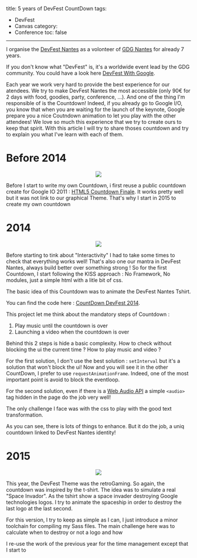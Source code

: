 title: 5 years of DevFest CountDown
tags:
  - DevFest
  - Canvas
category:
  - Conference
toc: false
---

I organise the [DevFest Nantes](https://devfest.gdgnantes.com) as a volonteer of [GDG Nantes](https://gdgnantes.com) for already 7 years.

If you don't know what "DevFest" is, it's a worldwide event lead by the GDG community. You could have a look here [DevFest With Google](https://devfest.withgoogle.com).

Each year we work very hard to provide the best experience for our atendees. We try to make DevFest Nantes the most accessible (only 90€ for 2 days with food, goodies, party, conference, ...). And one of the thing I'm responsible of is the Countdown! Indeed, if you already go to Google I/O, you know that when you are waiting for the launch of the keynote, Google prepare you a nice Coutndown animation to let you play with the other attendees! We love so much this experience that we try to create ours to keep that spirit. With this article I will try to share thoses countdown and try to explain you what I've learn with each of them.


# Before 2014


<div style="text-align:center; width:100%;">
    <img src="/assets/2018-11-countdown/original_io_countdown.jpg">
</div>

Before I start to write my own Countdown, i first reuse a public countdown create for Google IO 2011 : [HTML5 Countdown Finale](https://experiments.withgoogle.com/google-io-conference-html5-countdown-finale). It works pretty well but it was not link to our graphical Theme. That's why I start in 2015 to create my own countdown

# 2014

<div style="text-align:center; width:100%;">
    <img src="/assets/2018-11-countdown/countdown2014.png">
</div>

Before starting to tink about "Interactivity" I had to take some times to check that everything works well! That's also one our mantra in DevFest Nantes, always build better over something strong ! So for the first Countdown, I start following the KISS approach : No Framework, No modules, just a simple html with a litle bit of css.

The basic idea of this Countdown was to animate the DevFest Nantes Tshirt.

You can find the code here : [CountDown DevFest 2014](https://github.com/GDG-Nantes/DevFestCountDown-2014).

This project let me think about the mandatory steps of Countdown :
1. Play music until the countdown is over
2. Launching a video when the countdown is over

Behind this 2 steps is hide a basic complexity. How to check without blocking the ui the current time ? How to play music and video ?

For the first solution, I don't use the best solution : `setInterval` but it's a solution that won't block the ui! Now and you will see it in the other CountDown, I prefer to use `requestAnimationFrame`. Indeed, one of the most important point is avoid to block the eventloop.

For the second solution, even if there is a [Web Audio API](https://developer.mozilla.org/fr/docs/Web/API/Web_Audio_API) a simple `<audio>` tag hidden in the page do the job very well!

The only challenge I face was with the css to play with the good text transformation.

As you can see, there is lots of things to enhance. But it do the job, a uniq countdown linked to DevFest Nantes identity!

# 2015

<div style="text-align:center; width:100%;">
    <img src="/assets/2018-11-countdown/countdown2015.png">
</div>


This year, the DevFest Theme was the retroGaming. So again, the countdown was inspired by the t-shirt. The idea was to simulate a real "Space Invador". As the tshirt show a space invader destroying Google technologies logos. I try to animate the spaceship in order to destroy the last logo at the last second.

For this version, I try to keep as simple as I can, I just introduce a minor toolchain for compiling my Sass files. The main challenge here was to calculate when to destroy or not a logo and how

I re-use the work of the previous year for the time management except that I start to